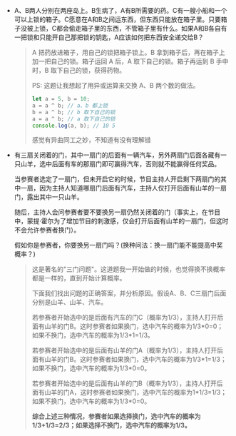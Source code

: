 + A、B两人分别在两座岛上。B生病了，A有B所需要的药。C有一艘小船和一个可以上锁的箱子。C愿意在A和B之间运东西，但东西只能放在箱子里。只要箱子没被上锁，C都会偷走箱子里的东西，不管箱子里有什么。如果A和B各自有一把锁和只能开自己那把锁的钥匙，A应该如何把东西安全递交给B？

  >   A 把药放进箱子，用自己的锁把箱子锁上。B 拿到箱子后，再在箱子上加一把自己的锁。箱子运回 A 后，A 取下自己的锁。箱子再运到 B 手中时，B 取下自己的锁，获得药物。
  >
  >   PS: 这题让我想起了用异或运算来交换 A、B 两个数的做法。
  >
  >   ```javascript
  >   let a = 5, b = 10;
  >   a = a ^ b; // a、b 都上锁
  >   b = a ^ b; // b 取下自己的锁
  >   a = a ^ b; // a 取下自己的锁
  >   console.log(a, b); // 10 5
  >   ```
  >
  >   感觉有异曲同工之妙，不知道有没有理解错
  
  

+ 有三扇关闭着的门，其中一扇门的后面有一辆汽车，另外两扇门后面各藏有一只山羊，选中后面有车的那扇门即可赢得汽车，否则就不能赢得任何奖品。</br>

  当参赛者选定了一扇门，但未开启它的时候，节目主持人开启剩下两扇门的其中一扇，因为主持人知道哪扇门后面有汽车，主持人仅打开后面有山羊的一扇门，露出其中一只山羊。</br>

  随后，主持人会问参赛者要不要换另一扇仍然关闭着的门（事实上，在节目中，蒙提·霍尔为了增加节目的刺激感，仅会打开后面有山羊的一扇门，但这时不会允许参赛者换门）。</br>

  假如你是参赛者，你要换另一扇门吗？(换种问法：换一扇门能不能提高中奖概率？)

  > 这是著名的"三门问题"。这道题我一开始做的时候，也觉得换不换概率都是一样的，直到开始计算概率。
  >
  > 下面我们找出问题的正确答案，并分析原因。假设A、B、C三扇门后面分别是山羊、山羊、汽车。
  >
  > 若参赛者开始选中的是后面有汽车的门C（概率为1/3），主持人打开后面有山羊的门B。这时参赛者如果换门，选中汽车的概率为1/3\*0=0；如果不换门，选中汽车的概率为1/3\*1=1/3。
  >
  > 若参赛者开始选中的是后面有山羊的门A（概率为1/3），主持人打开后面有山羊的门B。这时参赛者如果换门，选中汽车的概率为1/3\*1=1/3；如果不换门，选中汽车的概率为1/3\*0=0。
  >
  > 若参赛者开始选中的是后面有山羊的门B（概率为1/3），主持人打开后面有山羊的门A，这时参赛者如果换门，选中汽车的概率为1\*1/3=1/3；如果不换门，选中汽车的概率为1/3\*0=0。
  >
  > **综合上述三种情况，参赛者如果选择换门，选中汽车的概率为1/3+1/3=2/3；如果选择不换门，选中汽车的概率为1/3。**
  
  